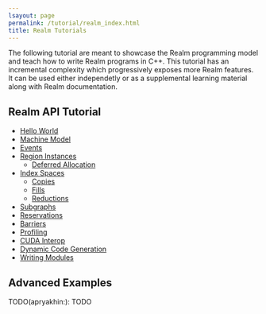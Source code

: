 ```yaml
---
lsayout: page
permalink: /tutorial/realm_index.html
title: Realm Tutorials
---
```


The following tutorial are meant to showcase the Realm programming model
and teach how to write Realm programs in C++. This tutorial has an
incremental complexity which progressively exposes more Realm features.
It can be used either independetly or as a supplemental learning
material along with Realm documentation.

## Realm API Tutorial

- [Hello World](/tutorial/realm_tutorial00.md)
- [Machine Model](/tutorial/realm_tutorial01.md)
- [Events](/tutorial/realm_tutorial02.md)
- [Region Instances](/tutorial/realm_tutorial03.md)
  - [Deferred Allocation](/tutorial/realm_tutorial04.md)
- [Index Spaces](/tutorial/realm_tutorial05.md)
  - [Copies](/tutorial/realm_tutorial06.md)
  - [Fills](/tutorial/realm_tutorial07.md)
  - [Reductions](/tutorial/realm_tutirial08.md)
- [Subgraphs](/tutorial/realm_tutorial09.md)
- [Reservations](/tutorial/realm_tutorial10.md)
- [Barriers](/tutorial/realm_tutorial11.md)
- [Profiling](/tutorial/realm_tutorial12.md)
- [CUDA Interop](/tutorial/realm_tutorial13.md)
- [Dynamic Code Generation](/tutorial/realm_tutorial14.md)
- [Writing Modules](/tutorial/realm_tutorial15.md)

## Advanced Examples
TODO(apryakhin:): TODO
